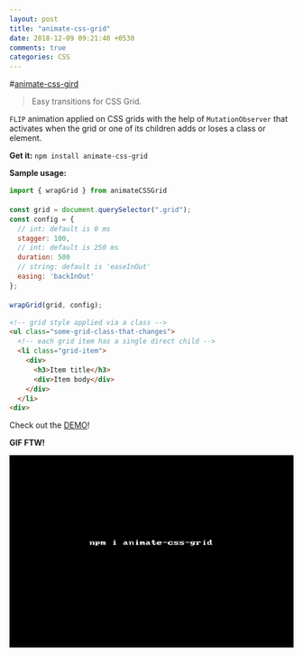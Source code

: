 ```yaml
---
layout: post
title: "animate-css-grid"
date: 2018-12-09 09:21:40 +0530
comments: true
categories: CSS
---
```


#[animate-css-gird](https://www.npmjs.com/package/animate-css-grid)
> Easy transitions for CSS Grid.

`FLIP` animation applied on CSS grids with the help of `MutationObserver` that activates when the grid or one of its children adds or loses a class or element.

__Get it:__ `npm install animate-css-grid`

__Sample usage:__


```js
import { wrapGrid } from animateCSSGrid
 
const grid = document.querySelector(".grid");
const config = {
  // int: default is 0 ms
  stagger: 100,
  // int: default is 250 ms
  duration: 500
  // string: default is 'easeInOut'
  easing: 'backInOut'
};

wrapGrid(grid, config);
```

```html
<!-- grid style applied via a class -->
<ul class="some-grid-class-that-changes">
  <!-- each grid item has a single direct child -->
  <li class="grid-item">
    <div>
      <h3>Item title</h3>
      <div>Item body</div>
    </div>
  </li>
<div>
```

Check out the [DEMO](https://codepen.io/aholachek/pen/VXjOPB)!


__GIF FTW!__

![animate-css-grid](/images/animate-css-grid/animate-css-grid.gif)
